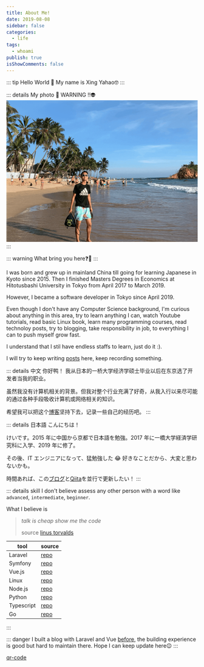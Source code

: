 ```yaml
---
title: About Me!
date: 2019-08-08
sidebar: false
categories:
  - life
tags:
  - whoami
publish: true
isShowComments: false
---
```


::: tip
Hello World 🚀
My name is Xing Yahao🤓
:::

<!-- more -->

::: details My photo 👾 WARNING ‼️👽
![Image-of-Me](/images/self-squar.png)
:::

::: warning
What bring you here❓🤔
:::

I was born and grew up in mainland China till going for learning Japanese in Kyoto since 2015. Then I finished Masters Degrees in Economics at Hitotusbashi University in Tokyo from April 2017 to March 2019.

However, I became a software developer in Tokyo since April 2019.

Even though I don't have any Computer Science background, I'm curious about anything in this area, try to learn anything I can, watch Youtube tutorials, read basic Linux book, learn many programming courses, read technoloy posts, try to blogging, take responsibility in job, to everything I can to push myself grow fast.

I understand that I stil have endless staffs to learn, just do it :).

I will try to keep writing [posts](/) here, keep recording something.

::: details 中文
你好鸭！ 我从日本的一桥大学经济学硕士毕业以后在东京选了开发者当我的职业。

虽然我没有计算机相关的背景。但我对整个行业充满了好奇，从我入行以来尽可能的通过各种手段吸收计算机或网络相关的知识。

希望我可以把这个[博客](/)坚持下去，记录一些自己的经历吧。
:::

::: details 日本語
こんにちは！

けいです。2015 年に中国から京都で日本語を勉強。2017 年に一橋大学経済学研究科に入学、2019 年に修了。

その後、IT エンジニアになって、猛勉強した 😂 好きなことだから、大変と思わないかも。

時間あれば、この[ブログ](/)と[Qiita](https://qiita.com/xyyolab)を並行で更新したい！
:::

::: details skill
I don't believe assess any other person with a word like `advanced`, `intermediate`, `beginner`.

What I believe is

> _talk is cheap show me the code_
>
> source [linus torvalds](https://en.wikiquote.org/wiki/Linus_Torvalds)

| tool       | source   |
| ---------- | -------- |
| Laravel    | [repo]() |
| Symfony    | [repo]() |
| Vue.js     | [repo]() |
| Linux      | [repo]() |
| Node.js    | [repo]() |
| Python     | [repo]() |
| Typescript | [repo]() |
| Go         | [repo]() |

:::

::: danger
I built a blog with Laravel and Vue [before](), the building experience is good but hard to maintain there.
Hope I can keep update here😉
:::

[qr-code](wechat)

<style lang="stylus" module>
img[alt~="Image-of-Me"] {
    width 400px
    box-shadow 0px 0px 6px 2px rgba(9, 9, 16, 0.2)
    border-radius 5px
}
</style>

